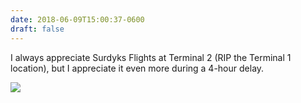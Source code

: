 ```yaml
---
date: 2018-06-09T15:00:37-0600
draft: false
---
```




I always appreciate Surdyks Flights at Terminal 2 (RIP the Terminal 1 location), but I appreciate it even more during a 4-hour delay.

![](/images/2018/ef1942014c.jpg)



